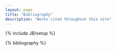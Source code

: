 ```yaml
---
layout: page
title: "Bibliography"
description: "Works cited throughout this site"
---
```

{% include JB/setup %}

{% bibliography %}